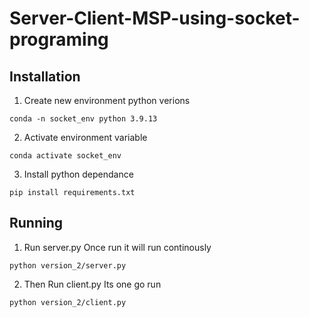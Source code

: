 # Server-Client-MSP-using-socket-programing

## Installation

1. Create new environment python verions
```
conda -n socket_env python 3.9.13
```
2. Activate environment variable
```
conda activate socket_env
```

3. Install python dependance
```
pip install requirements.txt
```

## Running 
1. Run server.py Once run it will run continously
```
python version_2/server.py
```

2. Then Run client.py Its one go run
```
python version_2/client.py
```
